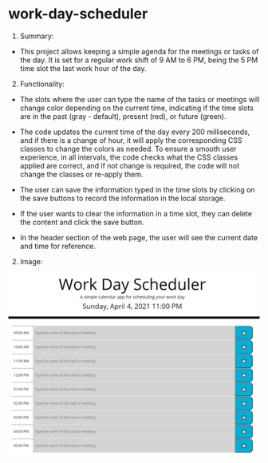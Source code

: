 # work-day-scheduler

1. Summary:

- This project allows keeping a simple agenda for the meetings or tasks of the day. It is set for a regular work shift of 9 AM to 6 PM, being the 5 PM time slot the last work hour of the day.

2. Functionality:

- The slots where the user can type the name of the tasks or meetings will change color depending on the current time, indicating if the time slots are in the past (gray - default), present (red), or future (green).

- The code updates the current time of the day every 200 milliseconds, and if there is a change of hour, it will apply the corresponding CSS classes to change the colors as needed. To ensure a smooth user experience, in all intervals, the code checks what the CSS classes applied are correct, and if not change is required, the code will not change the classes or re-apply them.

- The user can save the information typed in the time slots by clicking on the save buttons to record the information in the local storage.

- If the user wants to clear the information in a time slot, they can delete the content and click the save button.

- In the header section of the web page, the user will see the current date and time for reference.

2. Image:

![](assets/images/final-result.png)
